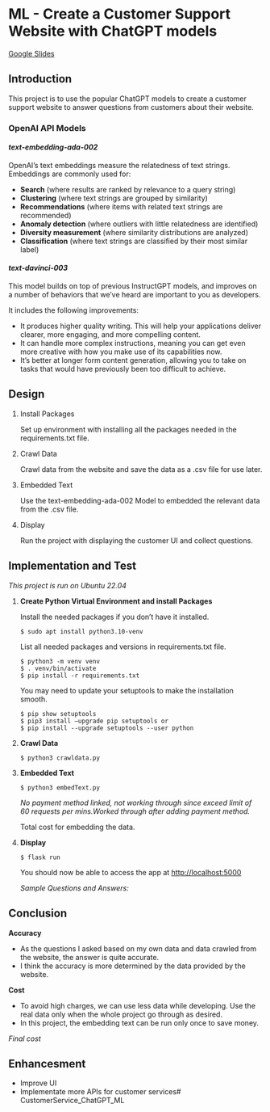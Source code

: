 # ML - Create a Customer Support Website with ChatGPT models
[Google Slides](https://docs.google.com/presentation/d/110wkdPLv1HxS2wEj5NBrm1Br9f2UYO70l4Yxp-dtXrE/edit?usp=sharing)

## Introduction

This project is to use the popular ChatGPT models to create a customer support website to answer questions from customers about their website.

### OpenAI API Models

#### *text-embedding-ada-002*

OpenAI’s text embeddings measure the relatedness of text strings. Embeddings are commonly used for:

* **Search** (where results are ranked by relevance to a query string)
* **Clustering** (where text strings are grouped by similarity)
* **Recommendations** (where items with related text strings are recommended)
* **Anomaly detection** (where outliers with little relatedness are identified)
* **Diversity measurement** (where similarity distributions are analyzed)
* **Classification** (where text strings are classified by their most similar label)

#### *text-davinci-003*

This model builds on top of previous InstructGPT models, and improves on a number of behaviors that we’ve heard are important to you as developers.

It includes the following improvements:
* It produces higher quality writing. This will help your applications deliver clearer, more engaging, and more compelling content.
* It can handle more complex instructions, meaning you can get even more creative with how you make use of its capabilities now.
* It’s better at longer form content generation, allowing you to take on tasks that would have previously been too difficult to achieve.


## Design


1. Install Packages

   Set up environment with installing all the packages needed in the requirements.txt file. 

2. Crawl Data

   Crawl data from the website and save the data as a .csv file for use later. 

3. Embedded Text

   Use the text-embedding-ada-002
Model to embedded the relevant data from the .csv file. 

4. Display

   Run the project with displaying the customer UI and collect questions.

## Implementation and Test

*This project is run on Ubuntu 22.04*

1. **Create Python Virtual Environment and install Packages**

   Install the needed packages if you don’t have it installed.
   ```
   $ sudo apt install python3.10-venv
   ```

   List all needed packages and versions in requirements.txt file.
   ```
   $ python3 -m venv venv
   $ . venv/bin/activate
   $ pip install -r requirements.txt
   ```

   You may need to update your setuptools to make the installation smooth. 
   ```
   $ pip show setuptools
   $ pip3 install –upgrade pip setuptools or 
   $ pip install --upgrade setuptools --user python
   ```

2. **Crawl Data**

   ```
   $ python3 crawldata.py
   ```

3. **Embedded Text**
   ```
   $ python3 embedText.py
   ```

   *No payment method linked, not working through since exceed limit of 60 requests per mins.Worked through after adding payment method.*

   Total cost for embedding the data.


4. **Display**

   ```
   $ flask run
   ```

   You should now be able to access the app at [http://localhost:5000](http://localhost:5000)

   *Sample Questions and Answers:*


## Conclusion

**Accuracy**

* As the questions I asked based on my own data and data crawled from the website, the answer is quite accurate.
* I think the accuracy is more determined by the data provided by the website.

**Cost**

* To avoid high charges, we can use less data while developing. 
Use the real data only when the whole project go through as desired. 
* In this project, the embedding text can be run only once to save money.

*Final cost*


## Enhancesment

* Improve UI
* Implementate more APIs for customer services# CustomerService_ChatGPT_ML
